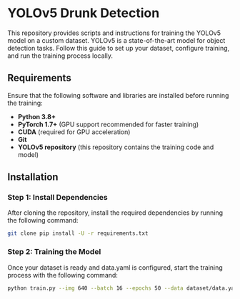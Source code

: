 # YOLOv5 Drunk Detection

This repository provides scripts and instructions for training the YOLOv5 model on a custom dataset. YOLOv5 is a state-of-the-art model for object detection tasks. Follow this guide to set up your dataset, configure training, and run the training process locally.

## Requirements

Ensure that the following software and libraries are installed before running the training:

- **Python 3.8+**
- **PyTorch 1.7+** (GPU support recommended for faster training)
- **CUDA** (required for GPU acceleration)
- **Git**
- **YOLOv5 repository** (this repository contains the training code and model)

## Installation

### Step 1: Install Dependencies

After cloning the repository, install the required dependencies by running the following command:

```bash
git clone pip install -U -r requirements.txt
```

### Step 2: Training the Model

Once your dataset is ready and data.yaml is configured, start the training process with the following command:

```bash
python train.py --img 640 --batch 16 --epochs 50 --data dataset/data.yaml --weights yolov5s.pt --cache
```
